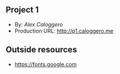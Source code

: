 ## Project 1

* By: *Alex Caloggero*
* Production URL: http://p1.caloggero.me

## Outside resources
* https://fonts.google.com
